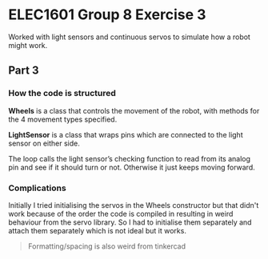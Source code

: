 # ELEC1601 Group 8 Exercise 3

Worked with light sensors and continuous servos to simulate how a robot might work.

## Part 3

### How the code is structured



**Wheels** is a class that controls the movement of the robot, with methods for the 4 movement types specified.

**LightSensor** is a class that wraps pins which are connected to the light sensor on either side.

The loop calls the light sensor’s checking function to read from its analog pin and see if it should turn or not. Otherwise it just keeps moving forward.

### Complications

Initially I tried initialising the servos in the Wheels constructor but that didn't work because of the order the code is compiled in resulting in weird behaviour from the servo library. So I had to initialise them separately and attach them separately which is not ideal but it works.

> Formatting/spacing is also weird from tinkercad
